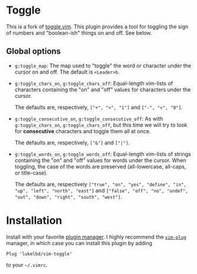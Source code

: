 # Toggle
This is a fork of [toggle.vim](https://www.vim.org/scripts/script.php?script_id=895).
This plugin provides a tool for toggling the sign of numbers and
"boolean-ish" things on and off. See below.

## Global options
* `g:toggle_map`: The map used to "toggle" the word or character under the cursor
  on and off. The default is `<Leader>b`.
* `g:toggle_chars_on`, `g:toggle_chars_off`: Equal-length vim-lists of
  characters containing the "on" and "off" values for characters under the cursor.

  The defaults are, respectively, `["+", ">", "1"]` and `["-", "<", "0"]`.
* `g:toggle_consecutive_on`, `g:toggle_consecutive_off`: As
  with `g:toggle_chars_on`, `g:toggle_chars_off`, but this time we will try to
  look for **consecutive** characters and toggle them all at once.

  The defaults are, respectively, `["&"]` and `["|"]`.
* `g:toggle_words_on`, `g:toggle_words_off`: Equal-length vim-lists of strings
  containing the  "on" and "off" values for words under the cursor. When toggling,
  the case of the words are preserved (all-lowercase, all-caps, or title-case).

  The defaults are, respectively `["true", "on", "yes", "define", "in", "up", "left", "north", "east"]` and `["false", "off", "no", "undef", "out", "down", "right", "south", "west"]`.

# Installation
Install with your favorite [plugin manager](https://vi.stackexchange.com/questions/388/what-is-the-difference-between-the-vim-plugin-managers).
I highly recommend the [`vim-plug`](https://github.com/junegunn/vim-plug) manager,
in which case you can install this plugin by adding
```
Plug 'lukelbd/vim-toggle'
```
to your `~/.vimrc`.


